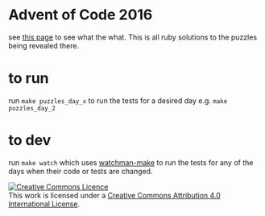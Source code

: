 # Advent of Code 2016

see [this page](http://adventofcode.com/2016) to see what the what. This is all ruby solutions to the puzzles being revealed there.

# to run

run `make puzzles_day_x` to run the tests for a desired day e.g. `make puzzles_day_2`

# to dev

run `make watch` which uses [watchman-make](https://facebook.github.io/watchman/docs/watchman-make.html) to run the tests for any of the days when their code or tests are changed.

<a rel="license" href="http://creativecommons.org/licenses/by/4.0/"><img alt="Creative Commons Licence" style="border-width:0" src="https://i.creativecommons.org/l/by/4.0/88x31.png" /></a><br />This work is licensed under a <a rel="license" href="http://creativecommons.org/licenses/by/4.0/">Creative Commons Attribution 4.0 International License</a>. 